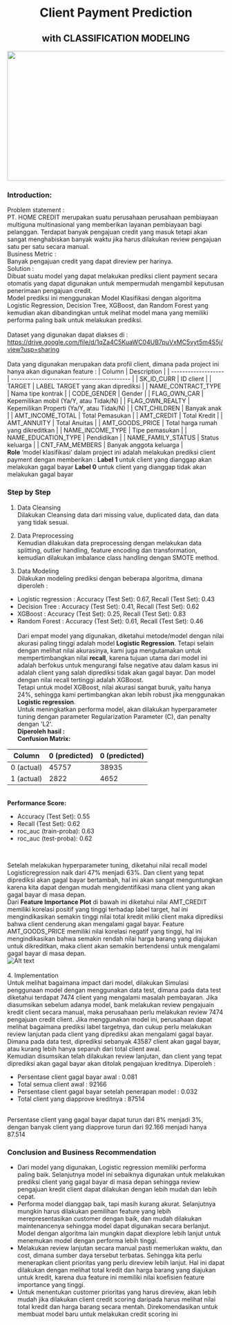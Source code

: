 <h1 align="center"> Client Payment Prediction </h1>
<h2 align="center"> with CLASSIFICATION MODELING </h3>
<p align="center">
  <img width="600" height="300" src="https://awsimages.detik.net.id/visual/2018/02/06/e71aa604-07f0-40e6-92d6-c65938849fc8_169.jpeg?w=715&q=90">
</p>

### <b> Introduction:</b>
Problem statement :<br>
PT. HOME CREDIT merupakan suatu perusahaan perusahaan pembiayaan multiguna multinasional yang memberikan layanan pembiayaan bagi pelanggan. Terdapat banyak pengajuan credit yang masuk tetapi akan sangat menghabiskan banyak waktu jika harus dilakukan review pengajuan satu per satu secara manual. <br>
Business Metric :<br>
Banyak pengajuan credit yang dapat direview per harinya.<br>
Solution : <br>
Dibuat suatu model yang dapat melakukan prediksi client payment secara otomatis yang dapat digunakan untuk mempermudah mengambil keputusan penerimaan pengajuan credit.<br>
Model prediksi ini menggunakan Model Klasifikasi dengan algoritma Logistic Regression, Decision Tree, XGBoost, dan Random Forest yang kemudian akan dibandingkan untuk melihat model mana yang memiliki performa paling baik untuk melakukan prediksi.
<br><br>
Dataset yang digunakan dapat diakses di : https://drive.google.com/file/d/1qZa4C5KuaWC04UB7puVxMC5vyt5m4S5j/view?usp=sharing<br>
<br>
Data yang digunakan merupakan data profil client, dimana pada project ini hanya akan digunakan feature :
| Column              | Description                                 |
| ------------------- | ------------------------------------------- |
| SK_ID_CURR          | ID client                                   |
| TARGET              | LABEL TARGET yang akan diprediksi           |
| NAME_CONTRACT_TYPE  | Nama tipe kontrak                           |
| CODE_GENDER         | Gender                                      |
| FLAG_OWN_CAR        | Kepemilikan mobil (Ya/Y, atau Tidak/N)      |
| FLAG_OWN_REALTY     | Kepemilikan Properti (Ya/Y, atau Tidak/N)   |
| CNT_CHILDREN        | Banyak anak                                 |
| AMT_INCOME_TOTAL    | Total Pemasukan                             |
| AMT_CREDIT          | Total Kredit                                |
| AMT_ANNUITY         | Total Anuitas                               |
| AMT_GOODS_PRICE     | Total harga rumah yang dikreditkan          |
| NAME_INCOME_TYPE    | Tipe pemasukan                              |
| NAME_EDUCATION_TYPE | Pendidikan                                  |
| NAME_FAMILY_STATUS  | Status keluarga                             |
| CNT_FAM_MEMBERS     | Banyak anggota keluarga                     |
<br>
<b>Role</b> ‘model klasifikasi’ dalam project ini adalah melakukan prediksi client payment dengan memberikan :
<b>Label 1</b> untuk client yang dianggap akan melakukan gagal bayar
<b>Label  0</b> untuk client yang dianggap tidak akan melakukan gagal bayar

### Step by Step
1. Data Cleansing <br>
  Dilakukan Cleansing data dari missing value, duplicated data, dan data yang tidak sesuai.
  
2. Data Preprocessing<br>
  Kemudian dilakukan data preprocessing dengan melakukan data splitting, outlier handling, feature encoding dan transformation, kemudian dilakukan imbalance class handling dengan SMOTE method.
  
3. Data Modeling<br>
  Dilakukan modeling prediksi dengan beberapa algoritma, dimana diperoleh :
* Logistic regression    : Accuracy (Test Set): 0.67, Recall (Test Set): 0.43 <br>
* Decision Tree          : Accuracy (Test Set): 0.41, Recall (Test Set): 0.62 <br>
* XGBoost                : Accuracy (Test Set): 0.25, Recall (Test Set): 0.83 <br>
* Random Forest          : Accuracy (Test Set): 0.61, Recall (Test Set): 0.46 <br>
  <br>
  Dari empat model yang digunakan, diketahui metode/model dengan nilai akurasi paling tinggi adalah model <b>Logistic Regression</b>. Tetapi selain dengan melihat nilai akurasinya, kami juga mengutamakan untuk mempertimbangkan nilai <b>recall</b>, karena tujuan utama dari model ini adalah berfokus untuk mengurangi false negative atau dalam kasus ini adalah client yang salah diprediksi tidak akan gagal bayar. Dan model dengan nilai recall tertinggi adalah XGBoost.
  <br>
  Tetapi untuk model XGBoost, nilai akurasi sangat buruk, yaitu hanya 24%, sehingga kami pertimbangkan akan lebih robust jika menggunakan <b>Logistic regression</b>.
  <br>
  Untuk meningkatkan performa model, akan dilakukan hyperparameter tuning dengan parameter Regularization Parameter (C), dan penalty dengan 'L2'. <br>
  <b>Diperoleh hasil :</b><br>
  <b> Confusion Matrix:</b><br>

| Column     | 0 (predicted) | 0 (predicted) |
| ---------- | ------------- | ------------- |
| 0 (actual) | 45757         | 38935         |
| 1 (actual) | 2822          | 4652          |

<br><b>Performance Score:</b>		 <br>

* Accuracy (Test Set): 0.55
* Recall (Test Set): 0.62
* roc_auc (train-proba): 0.63
* roc_auc (test-proba): 0.62
<br>

  Setelah melakukan hyperparameter tuning, diketahui nilai recall model Logisticregression naik dari 47% menjadi 63%. Dan client yang tepat diprediksi akan gagal bayar bertambah, hal ini akan sangat menguntungkan karena kita dapat dengan mudah mengidentifikasi mana client yang akan gagal bayar di masa depan.
  <br>
  Dari <b>Feature Importance Plot</b> di bawah ini diketahui nilai AMT_CREDIT memiliki korelasi positif yang tinggi terhadap label target, hal ini mengindikasikan semakin tinggi nilai total kredit miliki client maka diprediksi bahwa client cenderung akan mengalami gagal bayar. Feature AMT_GOODS_PRICE memiliki nilai korelasi negatif yang tinggi, hal ini mengindikasikan bahwa semakin rendah nilai harga barang yang diajukan untuk dikreditkan, maka client akan semakin bertendensi untuk mengalami gagal bayar di masa depan.
<br>![Alt text](https://github.com/lutfiahusnakhoirunnisa/HomeCredit/blob/main/Feature%20Importance%20Plot.png)<br>
<br>
4. Implementation<br>
    Untuk melihat bagaimana impact dari model, dilakukan Simulasi penggunaan model dengan menggunakan data test, dimana pada data test diketahui terdapat 7474 client yang mengalami masalah pembayaran.
    Jika diasumsikan sebelum adanya model, bank melakukan review pengajuain kredit client secara manual, maka perusahaan perlu melakukan review 7474 pengajuan credit client.
    Jika menggunakan model ini, perusahaan dapat melihat bagaimana prediksi label targetnya, dan cukup perlu melakukan review lanjutan pada client yang diprediksi akan mengalami gagal bayar. Dimana pada data test, diprediksi sebanyak 43587 client akan gagal bayar, atau kurang lebih hanya separuh dari total client awal.
  <br>
    Kemudian disumsikan telah dilakukan review lanjutan, dan client yang tepat diprediksi akan gagal bayar akan ditolak pengajuan kreditnya. 
  Diperoleh :
  
  * Persentase client gagal bayar awal :  0.081<br>
  * Total semua client awal :  92166<br>
  * Persentase client gagal bayar setelah penerapan model :  0.032<br>
  * Total client yang diapprove kreditnya :  87514
  <br>
  Persentase client yang gagal bayar dapat turun dari 8% menjadi 3%, dengan banyak client yang diapprove turun dari 92.166 menjadi hanya 87.514
  <br>
  
### Conclusion and Business Recommendation

  * Dari model yang digunakan, Logistic regression memiliki performa paling baik. Selanjutnya model ini sebaiknya digunakan untuk melakukan prediksi client yang gagal bayar di masa depan sehingga review pengajuan kredit client dapat dilakukan dengan lebih mudah dan lebih cepat. 
  * Performa model dianggap baik, tapi masih kurang akurat. Selanjutnya mungkin harus dilakukan pemilihan feature yang lebih merepresentasikan customer dengan baik, dan mudah dilakukan maintenancenya sehingga model dapat digunakan secara berlanjut. Model dengan algoritma lain mungkin dapat diexplore lebih lanjut untuk menemukan model dengan performa lebih tinggi.
  * Melakukan review lanjutan secara manual pasti memerlukan waktu, dan cost, dimana sumber daya tersebut terbatas. Sehingga kita perlu menerapkan client prioritas yang perlu direview lebih lanjut. Hal ini dapat dilakukan dengan melihat total kredit dan harga barang yang diajukan untuk kredit, karena dua feature ini memiliki nilai koefisien feature importance yang tinggi.
  * Untuk menentukan customer prioritas yang harus direview, akan lebih mudah jika dilakukan client credit scoring daripada harus melihat nilai total kredit dan harga barang secara mentah. Direkomendasikan untuk membuat model baru untuk melakukan credit scoring ini
